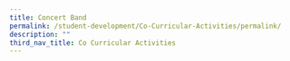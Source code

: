```yaml
---
title: Concert Band
permalink: /student-development/Co-Curricular-Activities/permalink/
description: ""
third_nav_title: Co Curricular Activities
---
```

